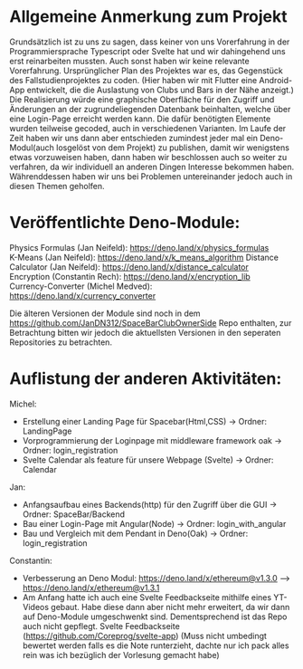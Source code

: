 # Allgemeine Anmerkung zum Projekt
Grundsätzlich ist zu uns zu sagen, dass keiner von uns Vorerfahrung in der Programmiersprache Typescript oder Svelte hat und wir dahingehend uns erst reinarbeiten mussten. Auch sonst haben wir keine relevante Vorerfahrung.
Ursprünglicher Plan des Projektes war es, das Gegenstück des Fallstudienprojektes zu coden.
(Hier haben wir mit Flutter eine Android-App entwickelt, die die Auslastung von Clubs und Bars in der Nähe anzeigt.)
Die Realisierung würde eine graphische Oberfläche für den Zugriff und Änderungen an der zugrundeliegenden Datenbank beinhalten, welche über eine Login-Page erreicht werden kann. 
Die dafür benötigten Elemente wurden teilweise gecoded, auch in verschiedenen Varianten. 
Im Laufe der Zeit haben wir uns dann aber entschieden zumindest jeder mal ein Deno-Modul(auch losgelöst von dem Projekt) zu publishen, damit wir wenigstens etwas vorzuweisen haben, dann haben wir beschlossen auch so weiter zu verfahren, da wir individuell an anderen Dingen Interesse bekommen haben. 
Währenddessen haben wir uns bei Problemen untereinander jedoch auch in diesen Themen geholfen.

# Veröffentlichte Deno-Module:
Physics Formulas (Jan Neifeld): https://deno.land/x/physics_formulas      
K-Means (Jan Neifeld): https://deno.land/x/k_means_algorithm
Distance Calculator (Jan Neifeld): https://deno.land/x/distance_calculator                 
Encryption (Constantin Rech): https://deno.land/x/encryption_lib            
Currency-Converter (Michel Medved): https://deno.land/x/currency_converter 

Die älteren Versionen der Module sind noch in dem https://github.com/JanDN312/SpaceBarClubOwnerSide Repo enthalten, zur Betrachtung bitten wir jedoch die aktuellsten Versionen in den seperaten Repositories zu betrachten.

# Auflistung der anderen Aktivitäten:

Michel:
- Erstellung einer Landing Page für Spacebar(Html,CSS)              -> Ordner: LandingPage
- Vorprogrammierung der Loginpage mit middleware framework oak      -> Ordner: login_registration
- Svelte Calendar als feature für unsere Webpage (Svelte)           -> Ordner: Calendar


Jan:
- Anfangsaufbau eines Backends(http) für den Zugriff über die GUI   -> Ordner: SpaceBar/Backend
- Bau einer Login-Page mit Angular(Node)                            -> Ordner: login_with_angular
- Bau und Vergleich mit dem Pendant in Deno(Oak)                    -> Ordner: login_registration

Constantin:
- Verbesserung an Deno Modul: https://deno.land/x/ethereum@v1.3.0 --> https://deno.land/x/ethereum@v1.3.1
- Am Anfang hatte ich auch eine Svelte Feedbackseite mithilfe eines YT-Videos gebaut. Habe diese dann aber nicht mehr erweitert, da wir dann auf Deno-Module umgeschwenkt sind. Dementsprechend ist das Repo auch nicht gepflegt. Svelte Feedbackseite (https://github.com/Coreprog/svelte-app) (Muss nicht umbedingt bewertet werden falls es die Note runterzieht, dachte nur ich pack alles rein was ich bezüglich der Vorlesung gemacht habe)


